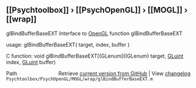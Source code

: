## [[Psychtoolbox]] &#8250; [[PsychOpenGL]] &#8250; [[MOGL]] &#8250; [[wrap]]

glBindBufferBaseEXT  Interface to [OpenGL](OpenGL) function glBindBufferBaseEXT  
  
usage:  glBindBufferBaseEXT( target, index, buffer )  
  
C function:  void glBindBufferBaseEXT[(GLenum]((GLenum) target, [GLuint](GLuint) index, [GLuint](GLuint) buffer)  




<div class="code_header" style="text-align:right;">
  <span style="float:left;">Path&nbsp;&nbsp;</span> <span class="counter">Retrieve <a href=
  "https://raw.github.com/Psychtoolbox-3/Psychtoolbox-3/beta/Psychtoolbox/PsychOpenGL/MOGL/wrap/glBindBufferBaseEXT.m">current version from GitHub</a> | View <a href=
  "https://github.com/Psychtoolbox-3/Psychtoolbox-3/commits/beta/Psychtoolbox/PsychOpenGL/MOGL/wrap/glBindBufferBaseEXT.m">changelog</a></span>
</div>
<div class="code">
  <code>Psychtoolbox/PsychOpenGL/MOGL/wrap/glBindBufferBaseEXT.m</code>
</div>

